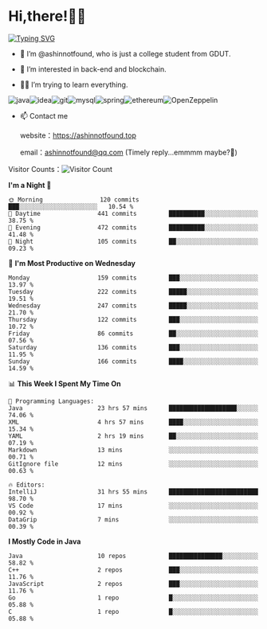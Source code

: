 # Hi,there!👨‍🔧
[![Typing SVG](https://readme-typing-svg.herokuapp.com?font=Fira+Code&pause=1000&width=435&lines=Welcome%2C+this+is+ashinnotfound%F0%9F%98%81+)](https://git.io/typing-svg)

- 👋 I’m @ashinnotfound, who is just a college student from GDUT.

- 👀 I’m interested in back-end and blockchain.

- 👨‍🔧 I’m trying to learn everything.

![java](https://img.shields.io/badge/Java-ED8B00?style=for-the-badge&logo=openjdk&logoColor=white)![idea](https://img.shields.io/badge/IntelliJ_IDEA-000000.svg?style=for-the-badge&logo=intellij-idea&logoColor=white
)![git](https://img.shields.io/badge/GIT-E44C30?style=for-the-badge&logo=git&logoColor=white
)![mysql](https://img.shields.io/badge/MySQL-005C84?style=for-the-badge&logo=mysql&logoColor=white)![spring](https://img.shields.io/badge/Spring-6DB33F?style=for-the-badge&logo=spring&logoColor=white)![ethereum](https://img.shields.io/badge/Ethereum-3C3C3D?style=for-the-badge&logo=Ethereum&logoColor=white)![OpenZeppelin](https://img.shields.io/badge/OpenZeppelin-4E5EE4?logo=openzeppelin&logoColor=fff&style=for-the-badge)


- 📫 Contact me
    
    website：https://ashinnotfound.top
    
    email：ashinnotfound@qq.com (Timely reply...emmmm maybe?🤪)

​Visitor Counts：![Visitor Count](https://profile-counter.glitch.me/ashinnotfound/count.svg)

<!--START_SECTION:waka-->
**I'm a Night 🦉** 

```text
🌞 Morning                120 commits         ███░░░░░░░░░░░░░░░░░░░░░░   10.54 % 
🌆 Daytime                441 commits         ██████████░░░░░░░░░░░░░░░   38.75 % 
🌃 Evening                472 commits         ██████████░░░░░░░░░░░░░░░   41.48 % 
🌙 Night                  105 commits         ██░░░░░░░░░░░░░░░░░░░░░░░   09.23 % 
```
📅 **I'm Most Productive on Wednesday** 

```text
Monday                   159 commits         ███░░░░░░░░░░░░░░░░░░░░░░   13.97 % 
Tuesday                  222 commits         █████░░░░░░░░░░░░░░░░░░░░   19.51 % 
Wednesday                247 commits         █████░░░░░░░░░░░░░░░░░░░░   21.70 % 
Thursday                 122 commits         ███░░░░░░░░░░░░░░░░░░░░░░   10.72 % 
Friday                   86 commits          ██░░░░░░░░░░░░░░░░░░░░░░░   07.56 % 
Saturday                 136 commits         ███░░░░░░░░░░░░░░░░░░░░░░   11.95 % 
Sunday                   166 commits         ████░░░░░░░░░░░░░░░░░░░░░   14.59 % 
```


📊 **This Week I Spent My Time On** 

```text
💬 Programming Languages: 
Java                     23 hrs 57 mins      ███████████████████░░░░░░   74.06 % 
XML                      4 hrs 57 mins       ████░░░░░░░░░░░░░░░░░░░░░   15.34 % 
YAML                     2 hrs 19 mins       ██░░░░░░░░░░░░░░░░░░░░░░░   07.19 % 
Markdown                 13 mins             ░░░░░░░░░░░░░░░░░░░░░░░░░   00.71 % 
GitIgnore file           12 mins             ░░░░░░░░░░░░░░░░░░░░░░░░░   00.63 % 

🔥 Editors: 
IntelliJ                 31 hrs 55 mins      █████████████████████████   98.70 % 
VS Code                  17 mins             ░░░░░░░░░░░░░░░░░░░░░░░░░   00.92 % 
DataGrip                 7 mins              ░░░░░░░░░░░░░░░░░░░░░░░░░   00.39 % 
```

**I Mostly Code in Java** 

```text
Java                     10 repos            ███████████████░░░░░░░░░░   58.82 % 
C++                      2 repos             ███░░░░░░░░░░░░░░░░░░░░░░   11.76 % 
JavaScript               2 repos             ███░░░░░░░░░░░░░░░░░░░░░░   11.76 % 
Go                       1 repo              █░░░░░░░░░░░░░░░░░░░░░░░░   05.88 % 
C                        1 repo              █░░░░░░░░░░░░░░░░░░░░░░░░   05.88 % 
```




<!--END_SECTION:waka-->
